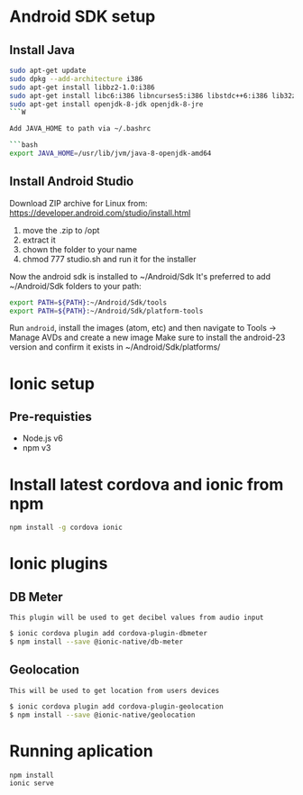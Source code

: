 # Android SDK setup

## Install Java

```bash
sudo apt-get update
sudo dpkg --add-architecture i386
sudo apt-get install libbz2-1.0:i386
sudo apt-get install libc6:i386 libncurses5:i386 libstdc++6:i386 lib32z1
sudo apt-get install openjdk-8-jdk openjdk-8-jre
```W

Add JAVA_HOME to path via ~/.bashrc

```bash
export JAVA_HOME=/usr/lib/jvm/java-8-openjdk-amd64
```



## Install Android Studio
Download ZIP archive for Linux from: https://developer.android.com/studio/install.html
1. move the .zip to /opt
2. extract it
3. chown the folder to your name
4. chmod 777 studio.sh and run it for the installer

Now the android sdk is installed to ~/Android/Sdk
It's preferred to add ~/Android/Sdk folders to your path:

```bash
export PATH=${PATH}:~/Android/Sdk/tools
export PATH=${PATH}:~/Android/Sdk/platform-tools
```

Run `android`, install the images (atom, etc) and then navigate to Tools -> Manage AVDs and create a new image
Make sure to install the android-23 version and confirm it exists in ~/Android/Sdk/platforms/




# Ionic setup

## Pre-requisties
* Node.js v6
* npm v3

# Install latest cordova and ionic from npm

```bash
npm install -g cordova ionic
```
# Ionic plugins

## DB Meter
    This plugin will be used to get decibel values from audio input

```bash
$ ionic cordova plugin add cordova-plugin-dbmeter
$ npm install --save @ionic-native/db-meter
```

## Geolocation
    This will be used to get location from users devices

```bash
$ ionic cordova plugin add cordova-plugin-geolocation
$ npm install --save @ionic-native/geolocation
```



# Running aplication

```bash
npm install 
ionic serve
```


